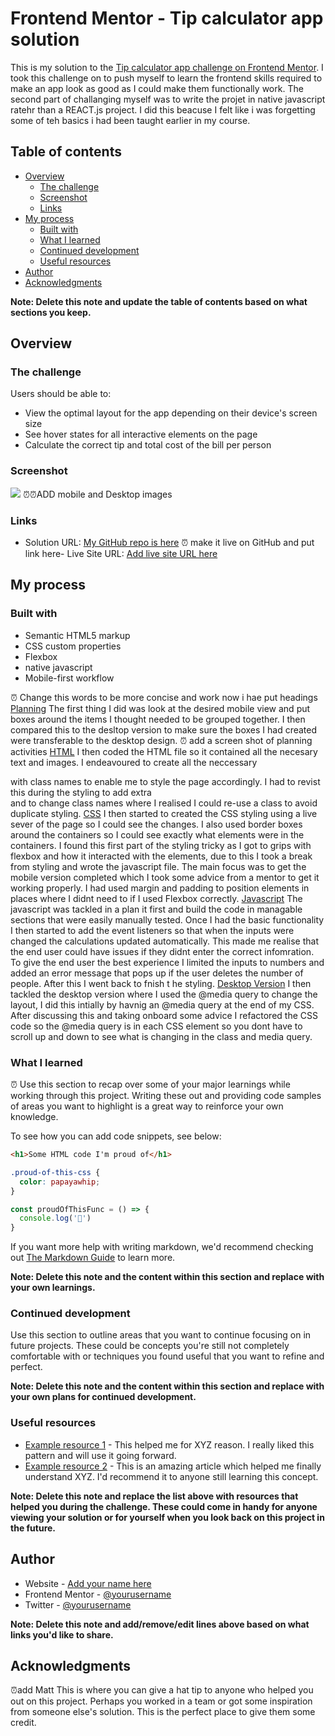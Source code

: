 # Frontend Mentor - Tip calculator app solution

This is my solution to the [Tip calculator app challenge on Frontend Mentor](https://www.frontendmentor.io/challenges/tip-calculator-app-ugJNGbJUX). I took this challenge on to push myself to learn the frontend skills required to make an app look as good as I could make them functionally work.
The second part of challanging myself was to write the projet in native javascript ratehr than a REACT.js project.  I did this beacuse I felt like i was forgetting some of teh basics i had been taught earlier in my course.

## Table of contents

- [Overview](#overview)
  - [The challenge](#the-challenge)
  - [Screenshot](#screenshot)
  - [Links](#links)
- [My process](#my-process)
  - [Built with](#built-with)
  - [What I learned](#what-i-learned)
  - [Continued development](#continued-development)
  - [Useful resources](#useful-resources)
- [Author](#author)
- [Acknowledgments](#acknowledgments)

**Note: Delete this note and update the table of contents based on what sections you keep.**

## Overview

### The challenge

Users should be able to:

- View the optimal layout for the app depending on their device's screen size
- See hover states for all interactive elements on the page
- Calculate the correct tip and total cost of the bill per person

### Screenshot

![](./screenshot.jpg)
⏰⏰ADD mobile and Desktop images


### Links

- Solution URL: [My GitHub repo is here](https://github.com/ChrisKnowles53/CJK_TipCalc_Frontend_Mentor)
⏰ make it live on GitHub and put link here- Live Site URL: [Add live site URL here](https://your-live-site-url.com)

## My process

### Built with

- Semantic HTML5 markup
- CSS custom properties
- Flexbox
- native javascript
- Mobile-first workflow

⏰ Change this words to be more concise and work now i hae put headings
<u>Planning</u>
    The first thing I did was look at the desired mobile view and put boxes around the items I thought needed to be grouped together.  I then compared this to the desltop version to make sure the     boxes I had created were transferable to the desktop design.
⏰ add a screen shot of planning activities
<u>HTML</u>
    I then coded the HTML file so it contained all the necesary text and images.  I endeavoured to create all the neccessary <div> with class names to enable me to style the page accordingly.  I     had to revist this during the styling to add extra <div> and to change class names where I realised I could re-use a class to avoid duplicate styling.
<u>CSS</u>
    I then started to created the CSS styling using a live sever of the page so I could see the changes.  I also used border boxes around the containers so I could see exactly what elements were     in the containers.  I  found this first part of the styling tricky as I got to grips with flexbox and how it interacted with the elements, due to this I took a break from styling and wrote       the javascript file.
    The main focus was to get the mobile version completed which I took some advice from a mentor to get it working properly.  I had used margin and padding to position elements in places where I didnt need to if I used Flexbox correctly.
<u>Javascript</u>
    The javascript was tackled in a plan it first and build the code in managable sections that were easily manually tested.  Once I had the basic functionality I then started to add the event       listeners so that when the inputs were changed the calculations updated automatically.  This made me realise that the end user could have issues if they didnt enter the correct infomration.       To give the end user the best experience I limited the inputs to numbers and added an error message that pops up if the user deletes the number of people.  After this I went back to fnish t       he styling.
 <u>Desktop Version</u>
      I then tackled the desktop version where I used the @media query to change the layout, I did this intially by havnig an @media query at the end of my  CSS.  After discussing this and taking onboard some advice I refactored the CSS code so the @media query is in each CSS element so you dont have to scroll up and down to see what is changing in the class and media query.

### What I learned
⏰
Use this section to recap over some of your major learnings while working through this project. Writing these out and providing code samples of areas you want to highlight is a great way to reinforce your own knowledge.

To see how you can add code snippets, see below:

```html
<h1>Some HTML code I'm proud of</h1>
```
```css
.proud-of-this-css {
  color: papayawhip;
}
```
```js
const proudOfThisFunc = () => {
  console.log('🎉')
}
```

If you want more help with writing markdown, we'd recommend checking out [The Markdown Guide](https://www.markdownguide.org/) to learn more.

**Note: Delete this note and the content within this section and replace with your own learnings.**

### Continued development

Use this section to outline areas that you want to continue focusing on in future projects. These could be concepts you're still not completely comfortable with or techniques you found useful that you want to refine and perfect.

**Note: Delete this note and the content within this section and replace with your own plans for continued development.**

### Useful resources

- [Example resource 1](https://www.example.com) - This helped me for XYZ reason. I really liked this pattern and will use it going forward.
- [Example resource 2](https://www.example.com) - This is an amazing article which helped me finally understand XYZ. I'd recommend it to anyone still learning this concept.

**Note: Delete this note and replace the list above with resources that helped you during the challenge. These could come in handy for anyone viewing your solution or for yourself when you look back on this project in the future.**

## Author

- Website - [Add your name here](https://www.your-site.com)
- Frontend Mentor - [@yourusername](https://www.frontendmentor.io/profile/yourusername)
- Twitter - [@yourusername](https://www.twitter.com/yourusername)

**Note: Delete this note and add/remove/edit lines above based on what links you'd like to share.**

## Acknowledgments
⏰add Matt
This is where you can give a hat tip to anyone who helped you out on this project. Perhaps you worked in a team or got some inspiration from someone else's solution. This is the perfect place to give them some credit.
